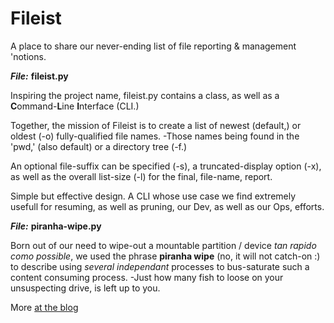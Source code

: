 # Fileist
A place to share our never-ending list of file reporting &amp; management 'notions.

***File:*** __fileist.py__

Inspiring the project name, fileist.py contains a class, as well as a **C**ommand-**L**ine **I**nterface (CLI.)

Together, the mission of Fileist is to create a list of newest (default,) or oldest (-o) fully-qualified file names. -Those names being found in the 'pwd,' (also default) or a directory tree (-f.) 

An optional file-suffix can be specified (-s), a truncated-display option (-x), as well as the overall list-size (-l) for the final, file-name, report.

Simple but effective design. A CLI whose use case we find extremely usefull for resuming, as well as pruning, our Dev, as well as our Ops, efforts.

***File:*** __piranha-wipe.py__

Born out of our need to wipe-out a mountable partition / device _tan rapido como possible_, we used the phrase **piranha wipe** (no, it will not catch-on :) to describe using _several independant_ processes to bus-saturate such a content consuming process. -Just how many fish to loose on your unsuspecting drive, is left up to you.

More [at the blog](http://soft9000.com/blog9000/index.php?entry=Return-of-the-Piranha)
